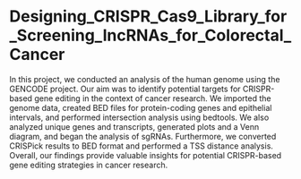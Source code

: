 # Designing_CRISPR_Cas9_Library_for_Screening_lncRNAs_for_Colorectal_Cancer

In this project, we conducted an analysis of the human genome using the GENCODE project. Our aim was to identify potential targets for CRISPR-based gene editing in the context of cancer research. We imported the genome data, created BED files for protein-coding genes and epithelial intervals, and performed intersection analysis using bedtools. We also analyzed unique genes and transcripts, generated plots and a Venn diagram, and began the analysis of sgRNAs. Furthermore, we converted CRISPick results to BED format and performed a TSS distance analysis. Overall, our findings provide valuable insights for potential CRISPR-based gene editing strategies in cancer research.
